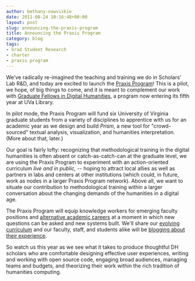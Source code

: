 ```yaml
---
author: bethany-nowviskie
date: 2011-08-24 10:16:48+00:00
layout: post
slug: announcing-the-praxis-program
title: Announcing the Praxis Program
category: blog
tags:
- Grad Student Research
- charter
- praxis program
---
```


We've radically re-imagined the teaching and training we do in Scholars' Lab R&D, and today are excited to launch the [Praxis Program](http://praxis.scholarslab.org)! This is a pilot, we hope, of big things to come, and it is meant to complement our work with [Graduate Fellows in Digital Humanities](http://www2.scholarslab.org/about/fellowship.html), a program now entering its fifth year at UVa Library.

In pilot mode, the Praxis Program will fund six University of Virginia graduate students from a variety of disciplines to apprentice with us for an academic year as we design and build _Prism,_ a new tool for "crowd-sourced" textual analysis, visualization, and humanities interpretation. (More about that, later.)

Our goal is fairly lofty: recognizing that methodological training in the digital humanities is often absent or catch-as-catch-can at the graduate level, we are using the Praxis Program to experiment with an action-oriented curriculum _live and in public,_ -- hoping to attract local allies as well as partners in labs and centers at other institutions (which could, in future, work as nodes in a larger Praxis Program network). Above all, we want to situate our contribution to methodological training within a larger conversation about the changing demands of the humanities in a digital age.

The Praxis Program will equip knowledge workers for emerging faculty positions and [alternative academic careers](http://mediacommons.futureofthebook.org/alt-ac) at a moment in which new questions can be asked and new systems built. We'll share our [evolving curriculum](http://praxis.scholarslab.org) and our faculty, staff, and students alike will be [blogging about their experience](http://www.scholarslab.org/category/praxisprogram/).

So watch us this year as we see what it takes to produce thoughtful DH scholars who are comfortable designing effective user experiences, writing and working with open source code, engaging broad audiences, managing teams and budgets, and theorizing their work within the rich tradition of humanities computing.
